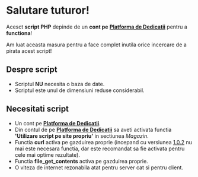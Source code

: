 # Salutare tuturor!
Acesct **script PHP** depinde de un **cont pe** [**Platforma de Dedicatii**](https://main.baxandrei.ro/dedicatii-v2/) pentru a **functiona**!

Am luat aceasta masura pentru a face complet inutila orice incercare de a pirata acest script!

## Despre script

 - Scriptul **NU** necesita o baza de date.
 - Scriptul este unul de dimensiuni reduse considerabil.

## Necesitati script

 - Un cont pe [**Platforma de Dedicatii**](https://main.baxandrei.ro/dedicatii-v2/).
 - Din contul de pe [**Platforma de Dedicatii**](https://main.baxandrei.ro/dedicatii-v2/) sa aveti activata functia **'Utilizare script pe site propriu'** in sectiunea *Magazin*.
 - Functia **curl** activa pe gazduirea proprie (incepand cu versiunea [1.0.2](https://github.com/BaxAndreiRO/Script-PHP-Dedicatii/releases/tag/v1.0.2) nu mai este necesara functia, dar este recomandat sa fie activata pentru cele mai optime rezultate).
 - Functia **file_get_contents** activa pe gazduirea proprie.
 - O viteza de internet rezonabila atat pentru server cat si pentru client.
